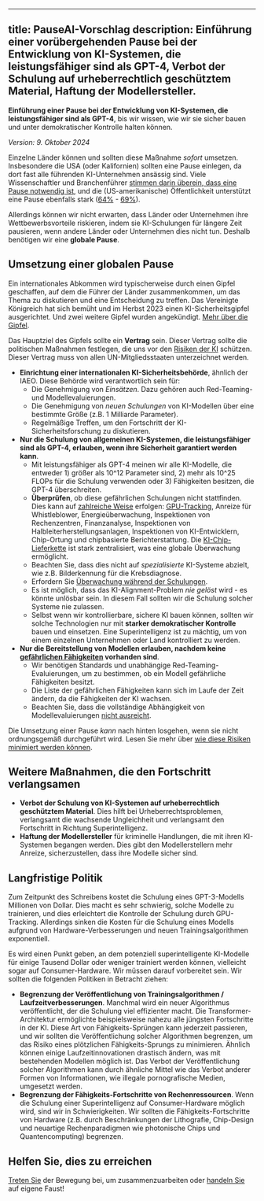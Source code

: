 

---
title: PauseAI-Vorschlag
description: Einführung einer vorübergehenden Pause bei der Entwicklung von KI-Systemen, die leistungsfähiger sind als GPT-4, Verbot der Schulung auf urheberrechtlich geschütztem Material, Haftung der Modellersteller.
---

**Einführung einer Pause bei der Entwicklung von KI-Systemen, die leistungsfähiger sind als GPT-4**, bis wir wissen, wie wir sie sicher bauen und unter demokratischer Kontrolle halten können.

_Version: 9. Oktober 2024_

Einzelne Länder können und sollten diese Maßnahme _sofort_ umsetzen.
Insbesondere die USA (oder Kalifornien) sollten eine Pause einlegen, da dort fast alle führenden KI-Unternehmen ansässig sind.
Viele Wissenschaftler und Branchenführer [stimmen darin überein, dass eine Pause notwendig ist](https://futureoflife.org/open-letter/pause-giant-ai-experiments/), und die (US-amerikanische) Öffentlichkeit unterstützt eine Pause ebenfalls stark ([64%](https://www.campaignforaisafety.org/usa-ai-x-risk-perception-tracker/) - [69%](https://today.yougov.com/topics/technology/survey-results/daily/2023/04/03/ad825/2)).

Allerdings können wir nicht erwarten, dass Länder oder Unternehmen ihre Wettbewerbsvorteile riskieren, indem sie KI-Schulungen für längere Zeit pausieren, wenn andere Länder oder Unternehmen dies nicht tun.
Deshalb benötigen wir eine **globale Pause**.

## Umsetzung einer globalen Pause

Ein internationales Abkommen wird typischerweise durch einen Gipfel geschaffen, auf dem die Führer der Länder zusammenkommen, um das Thema zu diskutieren und eine Entscheidung zu treffen.
Das Vereinigte Königreich hat sich bemüht und im Herbst 2023 einen KI-Sicherheitsgipfel ausgerichtet.
Und zwei weitere Gipfel wurden angekündigt.
[Mehr über die Gipfel](/summit).

Das Hauptziel des Gipfels sollte ein **Vertrag** sein.
Dieser Vertrag sollte die politischen Maßnahmen festlegen, die uns vor den [Risiken der KI](/risks) schützen.
Dieser Vertrag muss von allen UN-Mitgliedsstaaten unterzeichnet werden.

- **Einrichtung einer internationalen KI-Sicherheitsbehörde**, ähnlich der IAEO. Diese Behörde wird verantwortlich sein für:
  - Die Genehmigung von _Einsätzen_. Dazu gehören auch Red-Teaming- und Modellevaluierungen.
  - Die Genehmigung von _neuen Schulungen_ von KI-Modellen über eine bestimmte Größe (z.B. 1 Milliarde Parameter).
  - Regelmäßige Treffen, um den Fortschritt der KI-Sicherheitsforschung zu diskutieren.
- **Nur die Schulung von allgemeinen KI-Systemen, die leistungsfähiger sind als GPT-4, erlauben, wenn ihre Sicherheit garantiert werden kann**.
  - Mit leistungsfähiger als GPT-4 meinen wir alle KI-Modelle, die entweder 1) größer als 10^12 Parameter sind, 2) mehr als 10^25 FLOPs für die Schulung verwenden oder 3) Fähigkeiten besitzen, die GPT-4 überschreiten.
  - **Überprüfen**, ob diese gefährlichen Schulungen nicht stattfinden. Dies kann auf [zahlreiche Weise](https://arxiv.org/abs/2408.16074) erfolgen: [GPU-Tracking](https://arxiv.org/abs/2303.11341), Anreize für Whistleblower, Energieüberwachung, Inspektionen von Rechenzentren, Finanzanalyse, Inspektionen von Halbleiterherstellungsanlagen, Inspektionen von KI-Entwicklern, Chip-Ortung und chipbasierte Berichterstattung. Die [KI-Chip-Lieferkette](https://www.governance.ai/post/computing-power-and-the-governance-of-ai) ist stark zentralisiert, was eine globale Überwachung ermöglicht.
  - Beachten Sie, dass dies nicht auf _spezialisierte_ KI-Systeme abzielt, wie z.B. Bilderkennung für die Krebsdiagnose.
  - Erfordern Sie [Überwachung während der Schulungen](https://www.alignmentforum.org/posts/Zfk6faYvcf5Ht7xDx/compute-thresholds-proposed-rules-to-mitigate-risk-of-a-lab).
  - Es ist möglich, dass das KI-Alignment-Problem _nie gelöst_ wird - es könnte unlösbar sein. In diesem Fall sollten wir die Schulung solcher Systeme nie zulassen.
  - Selbst wenn wir kontrollierbare, sichere KI bauen können, sollten wir solche Technologien nur mit **starker demokratischer Kontrolle** bauen und einsetzen. Eine Superintelligenz ist zu mächtig, um von einem einzelnen Unternehmen oder Land kontrolliert zu werden.
- **Nur die Bereitstellung von Modellen erlauben, nachdem keine [gefährlichen Fähigkeiten](/dangerous-capabilities) vorhanden sind**.
  - Wir benötigen Standards und unabhängige Red-Teaming-Evaluierungen, um zu bestimmen, ob ein Modell gefährliche Fähigkeiten besitzt.
  - Die Liste der gefährlichen Fähigkeiten kann sich im Laufe der Zeit ändern, da die Fähigkeiten der KI wachsen.
  - Beachten Sie, dass die vollständige Abhängigkeit von Modellevaluierungen [nicht ausreicht](/4-levels-of-ai-regulation).

Die Umsetzung einer Pause _kann_ nach hinten losgehen, wenn sie nicht ordnungsgemäß durchgeführt wird.
Lesen Sie mehr über [wie diese Risiken minimiert werden können](/mitigating-pause-failures).

## Weitere Maßnahmen, die den Fortschritt verlangsamen

- **Verbot der Schulung von KI-Systemen auf urheberrechtlich geschütztem Material**. Dies hilft bei Urheberrechtsproblemen, verlangsamt die wachsende Ungleichheit und verlangsamt den Fortschritt in Richtung Superintelligenz.
- **Haftung der Modellersteller** für kriminelle Handlungen, die mit ihren KI-Systemen begangen werden. Dies gibt den Modellerstellern mehr Anreize, sicherzustellen, dass ihre Modelle sicher sind.

## Langfristige Politik

Zum Zeitpunkt des Schreibens kostet die Schulung eines GPT-3-Modells Millionen von Dollar.
Dies macht es sehr schwierig, solche Modelle zu trainieren, und dies erleichtert die Kontrolle der Schulung durch GPU-Tracking.
Allerdings sinken die Kosten für die Schulung eines Modells aufgrund von Hardware-Verbesserungen und neuen Trainingsalgorithmen exponentiell.

Es wird einen Punkt geben, an dem potenziell superintelligente KI-Modelle für einige Tausend Dollar oder weniger trainiert werden können, vielleicht sogar auf Consumer-Hardware.
Wir müssen darauf vorbereitet sein.
Wir sollten die folgenden Politiken in Betracht ziehen:

- **Begrenzung der Veröffentlichung von Trainingsalgorithmen / Laufzeitverbesserungen**. Manchmal wird ein neuer Algorithmus veröffentlicht, der die Schulung viel effizienter macht. Die Transformer-Architektur ermöglichte beispielsweise nahezu alle jüngsten Fortschritte in der KI. Diese Art von Fähigkeits-Sprüngen kann jederzeit passieren, und wir sollten die Veröffentlichung solcher Algorithmen begrenzen, um das Risiko eines plötzlichen Fähigkeits-Sprungs zu minimieren. Ähnlich können einige Laufzeitinnovationen drastisch ändern, was mit bestehenden Modellen möglich ist. Das Verbot der Veröffentlichung solcher Algorithmen kann durch ähnliche Mittel wie das Verbot anderer Formen von Informationen, wie illegale pornografische Medien, umgesetzt werden.
- **Begrenzung der Fähigkeits-Fortschritte von Rechenressourcen**. Wenn die Schulung einer Superintelligenz auf Consumer-Hardware möglich wird, sind wir in Schwierigkeiten. Wir sollten die Fähigkeits-Fortschritte von Hardware (z.B. durch Beschränkungen der Lithografie, Chip-Design und neuartige Rechenparadigmen wie photonische Chips und Quantencomputing) begrenzen.

## Helfen Sie, dies zu erreichen

[Treten Sie](/join) der Bewegung bei, um zusammenzuarbeiten oder [handeln Sie](/action) auf eigene Faust!